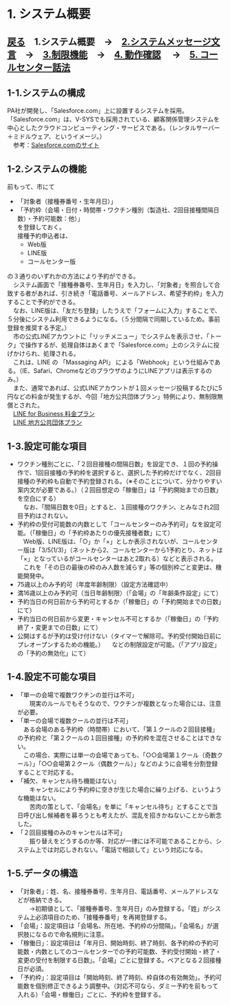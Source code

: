 # 1. システム概要  
## [戻る](https://github.com/78tch/VaccineYoyaku)　1.システム概要　→　[2.システムメッセージ文言](https://github.com/78tch/VaccineYoyaku/blob/main/2SystemMessage/2-1LINE.md)　→　[3.制限機能](https://github.com/78tch/VaccineYoyaku/blob/main/3Limit/Limit.md)　→　[4. 動作確認](https://github.com/78tch/VaccineYoyaku/blob/main/4Check/4-1Check.md) 　→　[5. コールセンター話法](https://github.com/78tch/VaccineYoyaku/blob/main/5CallCenter/5-1CallCenter.md)  
## 1-1.システムの構成  
PA社が開発し、「Salesforce.com」上に設置するシステムを採用。  
「Salesforce.com」は、V-SYSでも採用されている、顧客関係管理システムを中心としたクラウドコンピューティング・サービスである。（レンタルサーバー＋ミドルウェア、というイメージ。）  
　参考：[Salesforce.comのサイト](https://www.salesforce.com/jp/products/what-is-salesforce/)  
## 1-2.システムの機能  
前もって、市にて  
- 「対象者（接種券番号・生年月日）」  
- 「予約枠（会場・日付・時間帯・ワクチン種別（製造社、2回目接種間隔日数）・予約可能数：他）」  
を登録しておく。  
接種予約申込者は、  
  - Web版  
  - LINE版  
  - コールセンター版
  
の３通りのいずれかの方法により予約ができる。  
　システム画面で「接種券番号、生年月日」を入力し、「対象者」を照合して合致する者があれば、引き続き「電話番号、メールアドレス、希望予約枠」を入力することで予約ができる。  
　なお、LINE版は、「友だち登録」したうえで「フォームに入力」することで、５分後にシステム利用できるようになる。（５分間隔で同期しているため。事前登録を推奨する予定。）  
　市の公式LINEアカウントに「リッチメニュー」でシステムを表示させ、「トーク」で操作するが、処理自体はあくまで「Salesforce.com」上のシステムに投げかけられ、処理される。  
　これは、LINE の 「Massaging API」 による「Webhook」という仕組みである。（IE、Safari、ChromeなどのブラウザのようにLINEアプリは表示するのみ。）  
　また、通常であれば、公式LINEアカウントが１回メッセージ投稿するたびに5円などの料金が発生するが、今回「地方公共団体プラン」特例により、無制限無償とされた。  
　[LINE for Business 料金プラン](https://www.linebiz.com/jp/service/line-official-account/plan/)  
　[LINE 地方公共団体プラン](https://linecorp.com/ja/pr/news/ja/2019/2685)  
## 1-3.設定可能な項目  
- ワクチン種別ごとに、「２回目接種の間隔日数」を設定でき、１回の予約操作で、1回目接種の予約枠を選択すると、選択した予約枠だけでなく、2回目接種の予約枠も自動で予約登録される。（※そのことについて、分かりやすい案内文が必要である。）（２回目想定の「稼働日」は「予約開始までの日数」を空白にする）  
　なお、「間隔日数を0日」とすると、１回接種のワクチン、とみなされ2回目予約はされない。  
- 予約枠の受付可能数の内数として「コールセンターのみ予約可」なを設定可能。（「稼働日」の「予約枠あたりの優先接種者数」にて）  
　Web版、LINE版は、「○」か「×」としか表示されないが、コールセンター版は「3/5(1/3)」（ネットから2、コールセンターから1予約とり、ネットは「×」となっているがコールセンターはあと2取れる）などと表示される。  
　これを「その日の最後の枠のみ人数を減らす」等の個別枠ごと変更は、機能開発中。  
- 75歳以上のみ予約可（年度年齢制限）（設定方法確認中）  
- 満16歳以上のみ予約可（当日年齢制限）（「会場」の「年齢条件設定」にて）
- 予約当日の何日前から予約可とするか（「稼働日」の「予約開始までの日数」にて）  
- 予約当日の何日前から変更・キャンセル不可とするか（「稼働日」の「予約終了・変更までの日数」にて）
- 公開はするが予約は受け付けない（タイマーで解除可。予約受付開始日前にプレオープンするための機能。）
　などの制限設定が可能。（「アプリ設定」の「予約の無効化」にて）  
## 1-4.設定不可能な項目  
- 「単一の会場で複数ワクチンの並行は不可」  
　　現実のルールでもそうなので、ワクチンが複数となった場合には、注意が必要。  
- 「単一の会場で複数クールの並行は不可」  
  　ある会場のある予約枠（時間帯）において、「第１クールの２回目接種」の予約枠と「第２クールの１回目接種」の予約枠を混在させることはできない。  
  　この場合、実際には単一の会場であっても、「○○会場第１クール（奇数クール）」「○○会場第２クール（偶数クール）」などのように会場を分割登録することで対応する。  
- 「補欠、キャンセル待ち機能はない」  
　　キャンセルにより予約枠に空きが生じた場合に繰り上げる、というような機能はない。  
　　苦肉の策として、「会場名」を単に「キャンセル待ち」とすることで当日呼び出し候補者を募ろうとも考えたが、混乱を招きかねないことから断念した。  
- 「２回目接種のみのキャンセルは不可」  
　　振り替えをどうするのか等、対応が一律には不可能であることから、システム上では対応しきれない。「電話で相談して」という対応になる。  
## 1-5.データの構造  
- 「対象者」：姓、名、接種券番号、生年月日、電話番号、メールアドレスなどが格納できる。  
　　→初期値として、「接種券番号、生年月日」のみ登録する。「姓」がシステム上必須項目のため、「接種券番号」を再掲登録する。  
- 「会場」：設定項目は「会場名、所在地、予約枠の分間隔」。「会場名」が選択肢になるので命名規則に注意。  
- 「稼働日」：設定項目は「年月日、開始時刻、終了時刻、各予約枠の予約可能数・内数としてのコールセンターでの予約可能数、予約受付開始・終了・変更の受付を制限する日数」。「会場」ごとに登録する。ペアとなる２回接種日が必須。  
- 「予約枠」：設定項目は「開始時刻、終了時刻、枠自体の有効無効」。予約可能数を個別修正できるよう調整中。（対応不可なら、ダミー予約を前もって入れる）「会場・稼働日」ごとに、予約枠を登録する。  
